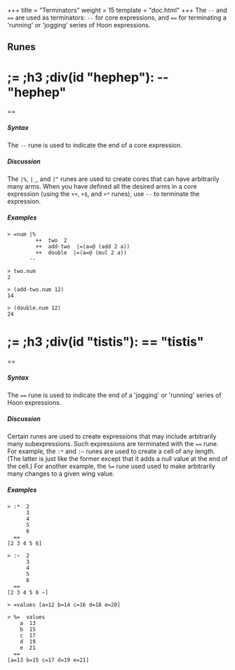 +++
title = "Terminators"
weight = 15
template = "doc.html"
+++
The `--` and `==` are used as terminators: `--` for core expressions, and `==` for terminating a 'running' or 'jogging' series of Hoon expressions.

## Runes

;=
  ;h3
    ;div(id "hephep"): -- "hephep"
  ==
==

##### Syntax

The `--` rune is used to indicate the end of a core expression.

##### Discussion

The `|%`, `|_`, and `|^` runes are used to create cores that can have arbitrarily many arms.  When you have defined all the desired arms in a core expression (using the `++`, `+$`, and `+*` runes), use `--` to terminate the expression.

##### Examples

```
> =num |%
         ++  two  2
         ++  add-two  |=(a=@ (add 2 a))
         ++  double  |=(a=@ (mul 2 a))
       --

> two.num
2

> (add-two.num 12)
14

> (double.num 12)
24
```

;=
  ;h3
    ;div(id "tistis"): == "tistis"
  ==
==

##### Syntax

The `==` rune is used to indicate the end of a 'jogging' or 'running' series of Hoon expressions.

##### Discussion

Certain runes are used to create expressions that may include arbitrarily many subexpressions.  Such expressions are terminated with the `==` rune.  For example, the `:*` and `:~` runes are used to create a cell of any length.  (The latter is just like the former except that it adds a null value at the end of the cell.)  For another example, the `%=` rune used used to make arbitrarily many changes to a given wing value.

##### Examples

```
> :*  2
      3
      4
      5
      6
  ==
[2 3 4 5 6]

> :~  2
      3
      4
      5
      6
  ==
[2 3 4 5 6 ~]

> =values [a=12 b=14 c=16 d=18 e=20]

> %=  values
    a  13
    b  15
    c  17
    d  19
    e  21
  ==
[a=13 b=15 c=17 d=19 e=21]
```
